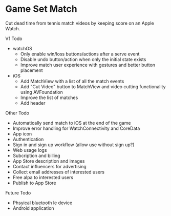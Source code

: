 # Game Set Match

Cut dead time from tennis match videos by keeping score on an Apple Watch.

V1 Todo
- watchOS
    - Only enable win/loss buttons/actions after a serve event
    - Disable undo button/action when only the initial state exists
    - Improve match user experience with gestures and better button placement
- iOS
    - Add MatchView with a list of all the match events
    - Add "Cut Video" button to MatchView and video cutting functionality using AVFoundation
    - Improve the list of matches
    - Add header

Other Todo
- Automatically send match to iOS at the end of the game
- Improve error handling for WatchConnectivity and CoreData
- App icon
- Authentication
- Sign in and sign up workflow (allow use without sign up?)
- Web usage logs
- Subcription and billing
- App Store description and images
- Contact influencers for advertising
- Collect email addresses of interested users
- Free alpa to interested users
- Publish to App Store

Future Todo
- Phsyical bluetooth le device
- Android application